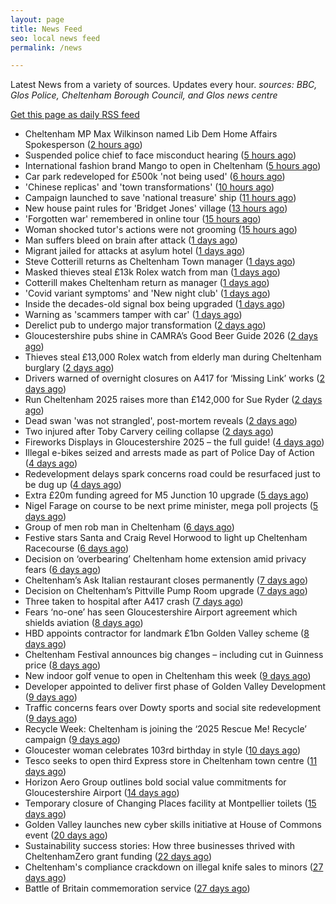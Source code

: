 ```yaml
---
layout: page
title: News Feed
seo: local news feed
permalink: /news

---
```


Latest News from a variety of sources. Updates every hour.
_sources: BBC, Glos Police, Cheltenham Borough Council, and Glos news centre_

[Get this page as daily RSS feed](/daily.rss)

<!-- news_marker starts -->
- Cheltenham MP Max Wilkinson named Lib Dem Home Affairs Spokesperson ([2 hours ago](https://gloucesternewscentre.co.uk/cheltenham-mp-max-wilkinson-named-lib-dem-home-affairs-spokesperson/))
- Suspended police chief to face misconduct hearing ([5 hours ago](https://www.bbc.com/news/articles/cp8wpwg526zo?at_medium=RSS&at_campaign=rss))
- International fashion brand Mango to open in Cheltenham ([5 hours ago](https://gloucesternewscentre.co.uk/international-fashion-brand-mango-to-open-in-cheltenham/))
- Car park redeveloped for £500k 'not being used' ([6 hours ago](https://www.bbc.com/news/articles/cg42pr525y0o?at_medium=RSS&at_campaign=rss))
- 'Chinese replicas' and 'town transformations' ([10 hours ago](https://www.bbc.com/news/articles/ced5p2d943wo?at_medium=RSS&at_campaign=rss))
- Campaign launched to save 'national treasure' ship ([11 hours ago](https://www.bbc.com/news/articles/c98er5l2ze7o?at_medium=RSS&at_campaign=rss))
- New house paint rules for 'Bridget Jones' village ([13 hours ago](https://www.bbc.com/news/articles/cq5j96xl75xo?at_medium=RSS&at_campaign=rss))
- 'Forgotten war' remembered in online tour ([15 hours ago](https://www.bbc.com/news/articles/c0q7p1dn4zyo?at_medium=RSS&at_campaign=rss))
- Woman shocked tutor's actions were not grooming ([15 hours ago](https://www.bbc.com/news/articles/c4g7398v818o?at_medium=RSS&at_campaign=rss))
- Man suffers bleed on brain after attack ([1 days ago](https://www.bbc.com/news/articles/c749vpy1x8do?at_medium=RSS&at_campaign=rss))
- Migrant jailed for attacks at asylum hotel ([1 days ago](https://www.bbc.com/news/articles/c4gzxv7lxw8o?at_medium=RSS&at_campaign=rss))
- Steve Cotterill returns as Cheltenham Town manager ([1 days ago](https://gloucesternewscentre.co.uk/steve-cotterill-returns-as-cheltenham-town-manager/))
- Masked thieves steal £13k Rolex watch from man ([1 days ago](https://www.bbc.com/news/articles/ckgyedn2r12o?at_medium=RSS&at_campaign=rss))
- Cotterill makes Cheltenham return as manager ([1 days ago](https://www.bbc.com/sport/football/articles/ckg6zx2k67po?at_medium=RSS&at_campaign=rss))
- 'Covid variant symptoms' and 'New night club' ([1 days ago](https://www.bbc.com/news/articles/cre51pgp3j8o?at_medium=RSS&at_campaign=rss))
- Inside the decades-old signal box being upgraded ([1 days ago](https://www.bbc.com/news/videos/c99g5n35vexo?at_medium=RSS&at_campaign=rss))
- Warning as 'scammers tamper with car' ([1 days ago](https://www.bbc.com/news/articles/cy8r1xn7j8no?at_medium=RSS&at_campaign=rss))
- Derelict pub to undergo major transformation ([2 days ago](https://www.bbc.com/news/articles/cwywdn3wxxwo?at_medium=RSS&at_campaign=rss))
- Gloucestershire pubs shine in CAMRA’s Good Beer Guide 2026 ([2 days ago](https://gloucesternewscentre.co.uk/gloucestershire-pubs-shine-in-camras-good-beer-guide-2026/))
- Thieves steal £13,000 Rolex watch from elderly man during Cheltenham burglary ([2 days ago](https://gloucesternewscentre.co.uk/thieves-steal-13000-rolex-watch-from-elderly-man-during-cheltenham-burglary/))
- Drivers warned of overnight closures on A417 for ‘Missing Link’ works ([2 days ago](https://gloucesternewscentre.co.uk/drivers-warned-of-overnight-closures-on-a417-for-missing-link-works/))
- Run Cheltenham 2025 raises more than £142,000 for Sue Ryder ([2 days ago](https://gloucesternewscentre.co.uk/run-cheltenham-2025-raises-more-than-142000-for-sue-ryder/))
- Dead swan 'was not strangled', post-mortem reveals ([2 days ago](https://www.bbc.com/news/articles/c1jz7gyjpyro?at_medium=RSS&at_campaign=rss))
- Two injured after Toby Carvery ceiling collapse ([2 days ago](https://www.bbc.com/news/articles/cp98vz9zd0lo?at_medium=RSS&at_campaign=rss))
- Fireworks Displays in Gloucestershire 2025 – the full guide! ([4 days ago](https://gloucesternewscentre.co.uk/fireworks-displays-in-gloucestershire-2025-the-full-guide/))
- Illegal e-bikes seized and arrests made as part of Police Day of Action ([4 days ago](https://gloucesternewscentre.co.uk/illegal-e-bikes-seized-and-arrests-made-as-part-of-police-day-of-action/))
- Redevelopment delays spark concerns road could be resurfaced just to be dug up ([4 days ago](https://gloucesternewscentre.co.uk/redevelopment-delays-spark-concerns-road-could-be-resurfaced-just-to-be-dug-up/))
- Extra £20m funding agreed for M5 Junction 10 upgrade ([5 days ago](https://gloucesternewscentre.co.uk/extra-20m-funding-agreed-for-m5-junction-10-upgrade/))
- Nigel Farage on course to be next prime minister, mega poll projects ([5 days ago](https://gloucesternewscentre.co.uk/nigel-farage-on-course-to-be-next-prime-minister-mega-poll-projects/))
- Group of men rob man in Cheltenham ([6 days ago](https://gloucesternewscentre.co.uk/group-of-men-rob-man-in-cheltenham/))
- Festive stars Santa and Craig Revel Horwood to light up Cheltenham Racecourse ([6 days ago](https://gloucesternewscentre.co.uk/festive-stars-santa-and-craig-revel-horwood-to-light-up-cheltenham-racecourse/))
- Decision on ‘overbearing’ Cheltenham home extension amid privacy fears ([6 days ago](https://gloucesternewscentre.co.uk/decision-on-overbearing-cheltenham-home-extension-amid-privacy-fears/))
- Cheltenham’s Ask Italian restaurant closes permanently ([7 days ago](https://gloucesternewscentre.co.uk/cheltenhams-ask-italian-restaurant-closes-permanently/))
- Decision on Cheltenham’s Pittville Pump Room upgrade ([7 days ago](https://gloucesternewscentre.co.uk/decision-on-cheltenhams-pittville-pump-room-upgrade/))
- Three taken to hospital after A417 crash ([7 days ago](https://gloucesternewscentre.co.uk/three-taken-to-hospital-after-a417-crash/))
- Fears ‘no-one’ has seen Gloucestershire Airport agreement which shields aviation ([8 days ago](https://gloucesternewscentre.co.uk/fears-no-one-has-seen-gloucestershire-airport-agreement-which-shields-aviation/))
- HBD appoints contractor for landmark £1bn Golden Valley scheme ([8 days ago](https://www.cheltenham.gov.uk/news/article/3052/hbd_appoints_contractor_for_landmark_1bn_golden_valley_scheme))
- Cheltenham Festival announces big changes – including cut in Guinness price ([8 days ago](https://gloucesternewscentre.co.uk/cheltenham-festival-announces-big-changes-including-cut-in-guinness-price/))
- New indoor golf venue to open in Cheltenham this week ([9 days ago](https://gloucesternewscentre.co.uk/new-indoor-golf-venue-to-open-in-cheltenham-this-week/))
- Developer appointed to deliver first phase of Golden Valley Development ([9 days ago](https://gloucesternewscentre.co.uk/developer-appointed-to-deliver-first-phase-of-golden-valley-development/))
- Traffic concerns fears over Dowty sports and social site redevelopment ([9 days ago](https://gloucesternewscentre.co.uk/traffic-concerns-fears-over-dowty-sports-and-social-site-redevelopment/))
- Recycle Week: Cheltenham is joining the ‘2025 Rescue Me! Recycle’ campaign ([9 days ago](https://www.cheltenham.gov.uk/news/article/3051/recycle_week_cheltenham_is_joining_the_2025_rescue_me_recycle_campaign))
- Gloucester woman celebrates 103rd birthday in style ([10 days ago](https://gloucesternewscentre.co.uk/gloucester-woman-celebrates-103rd-birthday-in-style/))
- Tesco seeks to open third Express store in Cheltenham town centre ([11 days ago](https://gloucesternewscentre.co.uk/tesco-seeks-to-open-third-express-store-in-cheltenham-town-centre/))
- Horizon Aero Group outlines bold social value commitments for Gloucestershire Airport ([14 days ago](https://www.cheltenham.gov.uk/news/article/3050/horizon_aero_group_outlines_bold_social_value_commitments_for_gloucestershire_airport))
- Temporary closure of Changing Places facility at Montpellier toilets ([15 days ago](https://www.cheltenham.gov.uk/news/article/3048/temporary_closure_of_changing_places_facility_at_montpellier_toilets))
- Golden Valley launches new cyber skills initiative at  House of Commons event ([20 days ago](https://www.cheltenham.gov.uk/news/article/3047/golden_valley_launches_new_cyber_skills_initiative_at_house_of_commons_event))
- Sustainability success stories: How three businesses thrived with CheltenhamZero grant funding ([22 days ago](https://www.cheltenham.gov.uk/news/article/3046/sustainability_success_stories_how_three_businesses_thrived_with_cheltenhamzero_grant_funding))
- Cheltenham's compliance crackdown on illegal knife sales to minors ([27 days ago](https://www.cheltenham.gov.uk/news/article/3045/cheltenhams_compliance_crackdown_on_illegal_knife_sales_to_minors))
- Battle of Britain commemoration service ([27 days ago](https://www.cheltenham.gov.uk/news/article/3044/battle_of_britain_commemoration_service))

<!-- news_marker ends -->
